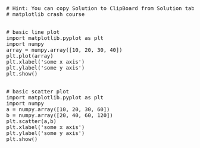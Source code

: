 <pre class="file" data-target="clipboard">
# Hint: You can copy Solution to ClipBoard from Solution tab in Step 4
# matplotlib crash course


# basic line plot
import matplotlib.pyplot as plt
import numpy
array = numpy.array([10, 20, 30, 40])
plt.plot(array)
plt.xlabel('some x axis')
plt.ylabel('some y axis')
plt.show()


# basic scatter plot
import matplotlib.pyplot as plt
import numpy
a = numpy.array([10, 20, 30, 60])
b = numpy.array([20, 40, 60, 120])
plt.scatter(a,b)
plt.xlabel('some x axis')
plt.ylabel('some y axis')
plt.show()

</pre>

